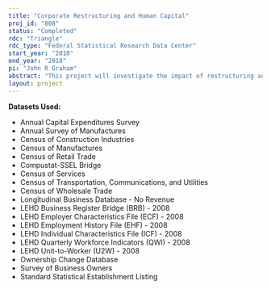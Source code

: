 ```yaml
---
title: "Corporate Restructuring and Human Capital"
proj_id: "808"
status: "Completed"
rdc: "Triangle"
rdc_type: "Federal Statistical Research Data Center"
start_year: "2010"
end_year: "2018"
pi: "John R Graham"
abstract: "This project will investigate the impact of restructuring activities on corporations and the connection between human capital and corporate finance decisions. Census Bureau micro data will permit us to examine these agendas from a novel perspective vis-a-vis the previous literature, which is often constrained by a scarcity of data. Moreover, to the best of our knowledge, the proposed project is the first comprehensive analysis on the interaction between employee human capital, corporate value, and corporate decision-making. The research results will shed light on the importance of employees to corporate decisions and bridge the research in labor and financial economics."
layout: project
---
```


**Datasets Used:**

  - Annual Capital Expenditures Survey 
  - Annual Survey of Manufactures 
  - Census of Construction Industries 
  - Census of Manufactures 
  - Census of Retail Trade 
  - Compustat-SSEL Bridge 
  - Census of Services 
  - Census of Transportation, Communications, and Utilities 
  - Census of Wholesale Trade 
  - Longitudinal Business Database - No Revenue 
  - LEHD Business Register Bridge (BRB) - 2008 
  - LEHD Employer Characteristics File (ECF) - 2008 
  - LEHD Employment History File (EHF) - 2008 
  - LEHD Individual Characteristics File (ICF) - 2008 
  - LEHD Quarterly Workforce Indicators (QWI) - 2008 
  - LEHD Unit-to-Worker (U2W) - 2008 
  - Ownership Change Database 
  - Survey of Business Owners 
  - Standard Statistical Establishment Listing 

